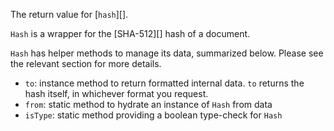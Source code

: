 The return value for [`hash`][].

`Hash` is a wrapper for the [SHA-512][] hash of a document.

`Hash` has helper methods to manage its data, summarized below. Please see the relevant section for more details.

- `to`: instance method to return formatted internal data. `to` returns the hash itself, in whichever format you request.
- `from`: static method to hydrate an instance of `Hash` from data
- `isType`: static method providing a boolean type-check for `Hash`
